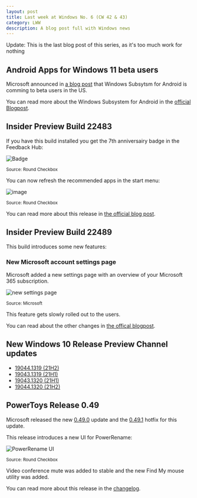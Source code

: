 ```yaml
---
layout: post
title: Last week at Windows No. 6 (CW 42 & 43)
category: LWW
description: A blog post full with Windows news
---
```


Update: This is the last blog post of this series, as it's too much work for nothing

## Android Apps for Windows 11 beta users

Microsoft announced in [a blog post](https://blogs.windows.com/windows-insider/2021/10/20/announcing-android-apps-on-windows-11-preview-for-windows-insiders-in-the-beta-channel/) that Windows Subsytsm for Android is comming to beta users in the US.

You can read more about the Windows Subsystem for Android in the [official Blogpost](https://blogs.windows.com/windows-insider/2021/10/20/introducing-android-apps-on-windows-11-to-windows-insiders/).

## Insider Preview Build 22483

If you have this build installed you get the 7th anniversairy badge in the Feedback Hub:

![Badge](https://user-images.githubusercontent.com/58633848/139526984-6848a7dc-b7db-4a1d-a818-75e683824ee4.png)

<small>Source: Round Checkbox</small>

You can now refresh the recommended apps in the start menu:

![image](https://user-images.githubusercontent.com/58633848/139527020-a46fdac3-62f7-46b4-a3f3-06238758dbdc.png)

<small>Source: Round Checkbox</small>

You can read more about this release in [the official blog post](https://blogs.windows.com/windows-insider/2021/10/20/announcing-windows-11-insider-preview-build-22483/).

## Insider Preview Build 22489

This build introduces some new features:

### New Microsoft account settings page

Microsoft added a new settings page with an overview of your Microsoft 365 subscription.

<img src="https://46c4ts1tskv22sdav81j9c69-wpengine.netdna-ssl.com/wp-content/uploads/prod/sites/44/2021/10/msaccount-settings-page.png" alt="new settings page" />

<small>Source: Microsoft</small>

This feature gets slowly rolled out to the users.

You can read about the other changes in [the offical blogpost](https://blogs.windows.com/windows-insider/2021/10/27/announcing-windows-11-insider-preview-build-22489/).

## New Windows 10 Release Preview Channel updates

* [19044.1319 (21H2)](https://blogs.windows.com/windows-insider/2021/10/19/releasing-windows-10-build-19044-1319-21h2-to-release-preview-channel/)
* [19043.1319 (21H1)](https://blogs.windows.com/windows-insider/2021/10/19/releasing-windows-10-build-19043-1319-21h1-to-release-preview-channel/)
* [19043.1320 (21H1)](https://blogs.windows.com/windows-insider/2021/10/26/releasing-windows-10-build-19043-1320-21h1-to-release-preview-channel/)
* [19044.1320 (21H2)](https://blogs.windows.com/windows-insider/2021/10/26/releasing-windows-10-build-19044-1320-21h2-to-release-preview-channel/)

## PowerToys Release 0.49

Microsoft released the new [0.49.0](https://github.com/microsoft/PowerToys/releases/tag/v0.49.0) update and the [0.49.1](https://github.com/microsoft/PowerToys/releases/tag/v0.49.1) hotfix for this update.

This release introduces a new UI for PowerRename:

![PowerRename UI](https://user-images.githubusercontent.com/58633848/139572205-9b29bb1c-7aa3-449d-ba84-62f34e1623c5.png)

<small>Source: Round Checkbox</small>

Video conference mute was added to stable and the new Find My mouse utility was added.

You can read more about this release in the [changelog](https://github.com/microsoft/PowerToys/releases/tag/v0.49.0).
